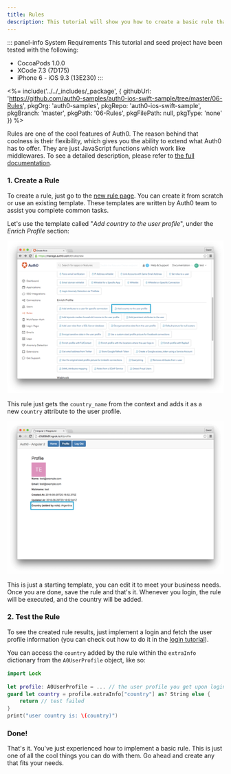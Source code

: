 ```yaml
---
title: Rules
description: This tutorial will show you how to create a basic rule that you can use in your app.
---
```


::: panel-info System Requirements
This tutorial and seed project have been tested with the following:

- CocoaPods 1.0.0
- XCode 7.3 (7D175)
- iPhone 6 - iOS 9.3 (13E230)
  :::

<%= include('../../_includes/_package', {
  githubUrl: 'https://github.com/auth0-samples/auth0-ios-swift-sample/tree/master/06-Rules',
  pkgOrg: 'auth0-samples',
  pkgRepo: 'auth0-ios-swift-sample',
  pkgBranch: 'master',
  pkgPath: '06-Rules',
  pkgFilePath: null,
  pkgType: 'none'
}) %>

Rules are one of the cool features of Auth0. The reason behind that coolness is their flexibility, which gives you the ability to extend what Auth0 has to offer. They are just JavaScript functions which work like middlewares. To see a detailed description, please refer to [the full documentation](/rules).

### 1. Create a Rule

To create a rule, just go to the [new rule page](${uiURL}/#/rules/new). You can create it from scratch or use an existing template. These templates are written by Auth0 team to assist you complete common tasks.

Let's use the template called "*Add country to the user profile*", under the *Enrich Profile* section:

![Add country template](/media/articles/rules/rule-choose-add-country-template.png)

This rule just gets the `country_name` from the context and adds it as a new `country` attribute to the user profile.

![Country rule sample](/media/articles/angularjs2/rule-country-show.png)

This is just a starting template, you can edit it to meet your business needs. Once you are done, save the rule and that's it. Whenever you login, the rule will be executed, and the country will be added.

### 2. Test the Rule

To see the created rule results, just implement a login and fetch the user profile information (you can check out how to do it in the [login tutorial](01-login.md)).

You can access the `country` added by the rule within the `extraInfo` dictionary from the `A0UserProfile` object, like so:

```swift
import Lock
```

```swift
let profile: A0UserProfile = ... // the user profile you get upon login
guard let country = profile.extraInfo["country"] as? String else {
    return // test failed
}
print("user country is: \(country)")
```

### Done!

That's it. You've just experienced how to implement a basic rule. This is just one of all the cool things you can do with them. Go ahead and create any that fits your needs.
